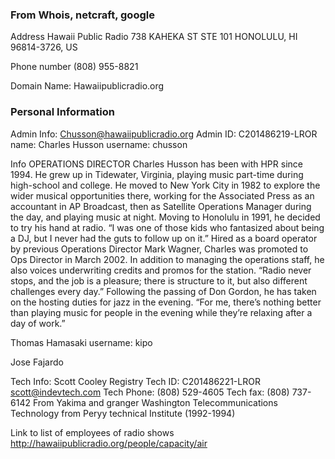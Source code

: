### From Whois, netcraft, google

Address
Hawaii Public Radio
738 KAHEKA ST STE 101
HONOLULU, HI 96814-3726, US

Phone number
(808) 955-8821


Domain Name:
Hawaiipublicradio.org

### Personal Information
Admin Info:
Chusson@hawaiipublicradio.org
Admin ID: C201486219-LROR
name: Charles Husson
username: chusson

Info
OPERATIONS DIRECTOR
Charles Husson has been with HPR since 1994. He grew up in Tidewater, Virginia, playing music part-time during high-school and college. He moved to New York City in 1982 to explore the wider musical opportunities there, working for the Associated Press as an accountant in AP Broadcast, then as Satellite Operations Manager during the day, and playing music at night. Moving to Honolulu in 1991, he decided to try his hand at radio. “I was one of those kids who fantasized about being a DJ, but I never had the guts to follow up on it.” Hired as a board operator by previous Operations Director Mark Wagner, Charles was promoted to Ops Director in March 2002. In addition to managing the operations staff, he also voices underwriting credits and promos for the station. “Radio never stops, and the job is a pleasure; there is structure to it, but also different challenges every day.” Following the passing of Don Gordon, he has taken on the hosting duties for jazz in the evening. “For me, there’s nothing better than playing music for people in the evening while they’re relaxing after a day of work.”

Thomas Hamasaki
username: kipo

Jose Fajardo


Tech Info:
Scott Cooley
Registry Tech ID: C201486221-LROR
scott@indevtech.com
Tech Phone: (808) 529-4605
Tech fax: (808) 737-6142
From Yakima and granger Washington
Telecommunications Technology from Peryy technical Institute (1992-1994)


Link to list of employees of radio shows
http://hawaiipublicradio.org/people/capacity/air


